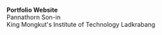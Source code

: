 <b>Portfolio Website</b><br>
Pannathorn Son-in<br>
King Mongkut's Institute of Technology Ladkrabang<br>
